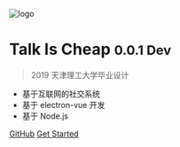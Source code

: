 ![logo](_media/icon.svg)

# Talk Is Cheap <small>0.0.1 Dev</small>

> 2019 天津理工大学毕业设计

- 基于互联网的社交系统
- 基于 electron-vue 开发
- 基于 Node.js


[GitHub](https://github.com/miya-yang/talk_is_cheap)
[Get Started](#talk-is-cheap)